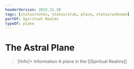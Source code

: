 ```yaml
---
headerVersion: 2023.11.20
tags: [status/notes, status/stub, place, status/unknown]
partOf: Spiritual Realms
typeOf: plane
---
```

# The Astral Plane
>[!info]+ Information
> A plane in the [[Spiritual Realms]]
